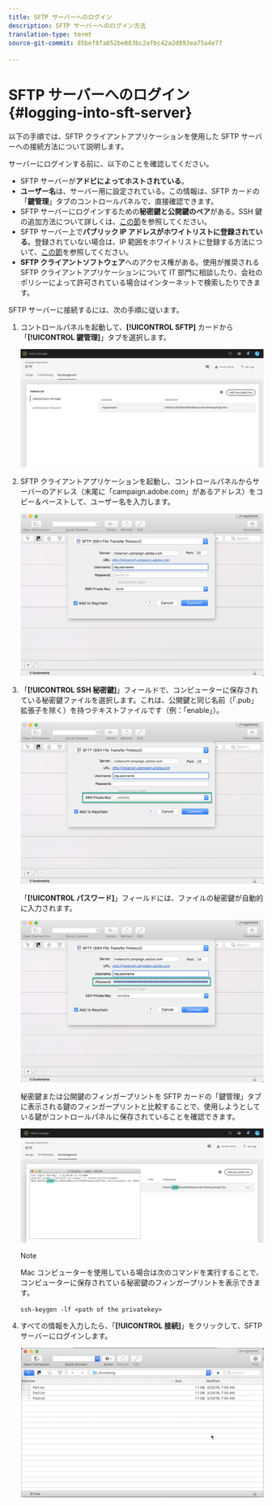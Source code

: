 ```yaml
---
title: SFTP サーバーへのログイン
description: SFTP サーバーへのログイン方法
translation-type: tm+mt
source-git-commit: 85bef8fa652be883bc2afbc42a2d893ea75a4e77

---
```



# SFTP サーバーへのログイン{#logging-into-sft-server}

以下の手順では、SFTP クライアントアプリケーションを使用した SFTP サーバーへの接続方法について説明します。

サーバーにログインする前に、以下のことを確認してください。

* SFTP サーバーが&#x200B;**アドビによってホストされている**。
* **ユーザー名**&#x200B;は、サーバー用に設定されている。この情報は、SFTP カードの「**鍵管理**」タブのコントロールパネルで、直接確認できます。
* SFTP サーバーにログインするための&#x200B;**秘密鍵と公開鍵のペア**&#x200B;がある。SSH 鍵の追加方法について詳しくは、[この節](../../sftp/using/key-management.md)を参照してください。
* SFTP サーバー上で&#x200B;**パブリック IP アドレスがホワイトリストに登録されている**。登録されていない場合は、IP 範囲をホワイトリストに登録する方法について、[この節](../../sftp/using/ip-range-whitelisting.md)を参照してください。
* **SFTP クライアントソフトウェア**&#x200B;へのアクセス権がある。使用が推奨される SFTP クライアントアプリケーションについて IT 部門に相談したり、会社のポリシーによって許可されている場合はインターネットで検索したりできます。

SFTP サーバーに接続するには、次の手順に従います。

1. コントロールパネルを起動して、**[!UICONTROL SFTP]** カードから「**[!UICONTROL 鍵管理]**」タブを選択します。

   ![](assets/sftp_card.png)

1. SFTP クライアントアプリケーションを起動し、コントロールパネルからサーバーのアドレス（末尾に「campaign.adobe.com」があるアドレス）をコピー＆ペーストして、ユーザー名を入力します。

   ![](assets/do-not-localize/connect1.png)

1. 「**[!UICONTROL SSH 秘密鍵]**」フィールドで、コンピューターに保存されている秘密鍵ファイルを選択します。これは、公開鍵と同じ名前（「.pub」拡張子を除く）を持つテキストファイルです（例：「enable」）。

   ![](assets/do-not-localize/connect2.png)

   「**[!UICONTROL パスワード]**」フィールドには、ファイルの秘密鍵が自動的に入力されます。

   ![](assets/do-not-localize/connect3.png)

   秘密鍵または公開鍵のフィンガープリントを SFTP カードの「鍵管理」タブに表示される鍵のフィンガープリントと比較することで、使用しようとしている鍵がコントロールパネルに保存されていることを確認できます。

   ![](assets/fingerprint_compare.png)

   >[!NOTE]
   >
   >Mac コンピューターを使用している場合は次のコマンドを実行することで、コンピューターに保存されている秘密鍵のフィンガープリントを表示できます。
   >
   >`ssh-keygen -lf <path of the privatekey>`

1. すべての情報を入力したら、「**[!UICONTROL 接続]**」をクリックして、SFTP サーバーにログインします。

   ![](assets/do-not-localize/sftpconnected.png)
